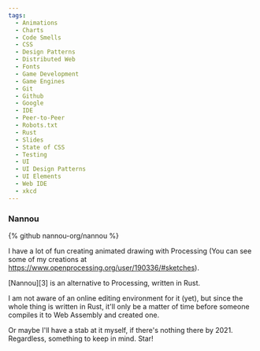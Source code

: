 ```yaml
---
tags:
  - Animations
  - Charts
  - Code Smells
  - CSS
  - Design Patterns
  - Distributed Web
  - Fonts
  - Game Development
  - Game Engines
  - Git
  - Github
  - Google
  - IDE
  - Peer-to-Peer
  - Robots.txt
  - Rust
  - Slides
  - State of CSS
  - Testing
  - UI
  - UI Design Patterns
  - UI Elements
  - Web IDE
  - xkcd
---
```

### Nannou

{% github nannou-org/nannou %}

I have a lot of fun creating animated drawing with Processing (You can see some of my creations at https://www.openprocessing.org/user/190336/#sketches).

[Nannou][3] is an alternative to Processing, written in Rust.

I am not aware of an online editing environment for it (yet), but since the whole thing is written in Rust, it'll only be a matter of time before someone compiles it to Web Assembly and created one.

Or maybe I'll have a stab at it myself, if there's nothing there by 2021. Regardless, something to keep in mind. Star!
